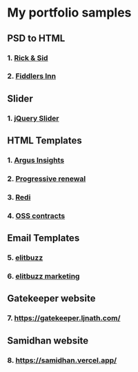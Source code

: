 # My portfolio samples

## PSD to HTML
### 1. [Rick & Sid](https://manojadams.github.io/portfolio/RICK_SID/)

### 2. [Fiddlers Inn](https://manojadams.github.io/portfolio/Fiddlers_inn/)

## Slider
### 1. [jQuery Slider](https://manojadams.github.io/portfolio/jQuerySlider/)

## HTML Templates
### 1. [Argus Insights](https://manojadams.github.io/portfolio/harehare/)
### 2. [Progressive renewal](https://manojadams.github.io/portfolio/dandaltx)
### 3. [Redi](https://manojadams.github.io/portfolio/comvalwebs/)
### 4. [OSS contracts](https://manojadams.github.io/portfolio/creativeDesign/)

## Email Templates
### 5. [elitbuzz](https://manojadams.github.io/portfolio/creativeDesign_2/)
### 6. [elitbuzz marketing](https://manojadams.github.io/portfolio/creativeDesign_3/)

## Gatekeeper website
### 7. https://gatekeeper.ljnath.com/

## Samidhan website
### 8. https://samidhan.vercel.app/
